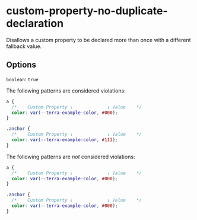 # custom-property-no-duplicate-declaration

Disallows a custom property to be declared more than once with a different fallback value.

## Options

`boolean`: `true`

The following patterns are considered violations:

```css
a {
  /*    Custom Property ↓             ↓ Value    */
  color: var(--terra-example-color, #000);
}

.anchor {
  /*    Custom Property ↓             ↓ Value    */
  color: var(--terra-example-color, #111);
}
```

The following patterns are *not* considered violations:

```css
a {
  /*    Custom Property ↓             ↓ Value    */
  color: var(--terra-example-color, #000);
}

.anchor {
  /*    Custom Property ↓             ↓ Value    */
  color: var(--terra-example-color, #000);
}
```
